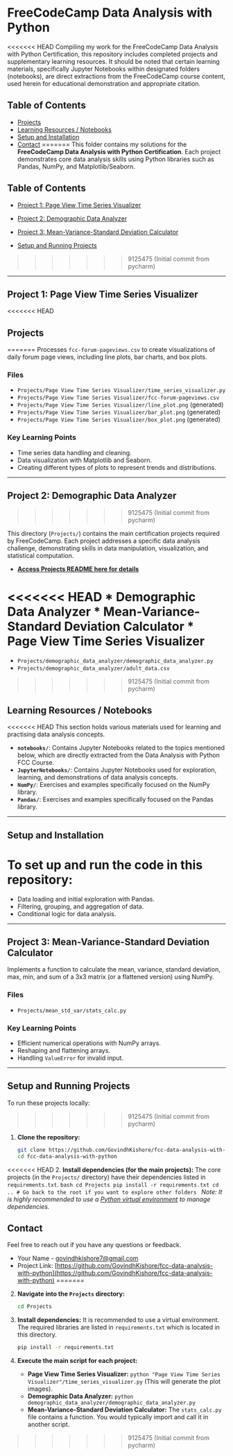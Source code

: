 # FreeCodeCamp Data Analysis with Python

<<<<<<< HEAD
Compiling my work for the FreeCodeCamp Data Analysis with Python Certification, this repository includes completed projects and supplementary learning resources. It should be noted that certain learning materials, specifically Jupyter Notebooks within designated folders (notebooks), are direct extractions from the FreeCodeCamp course content, used herein for educational demonstration and appropriate citation.

## Table of Contents

- [Projects](#projects)
- [Learning Resources / Notebooks](#learning-resources--notebooks)
- [Setup and Installation](#setup-and-installation)
- [Contact](#contact)
=======
This folder contains my solutions for the **FreeCodeCamp Data Analysis with Python Certification**. Each project demonstrates core data analysis skills using Python libraries such as Pandas, NumPy, and Matplotlib/Seaborn.

## Table of Contents

- [Project 1: Page View Time Series Visualizer](#project-3-page-view-time-series-visualizer)
- [Project 2: Demographic Data Analyzer](#project-1-demographic-data-analyzer)
- [Project 3: Mean-Variance-Standard Deviation Calculator](#project-2-mean-variance-standard-deviation-calculator)

- [Setup and Running Projects](#setup-and-running-projects)
>>>>>>> 9125475 (Initial commit from pycharm)

---
## Project 1: Page View Time Series Visualizer

<<<<<<< HEAD
## Projects
=======
Processes `fcc-forum-pageviews.csv` to create visualizations of daily forum page views, including line plots, bar charts, and box plots.

### Files

- `Projects/Page View Time Series Visualizer/time_series_visualizer.py`
- `Projects/Page View Time Series Visualizer/fcc-forum-pageviews.csv`
- `Projects/Page View Time Series Visualizer/line_plot.png` (generated)
- `Projects/Page View Time Series Visualizer/bar_plot.png` (generated)
- `Projects/Page View Time Series Visualizer/box_plot.png` (generated)

### Key Learning Points

- Time series data handling and cleaning.
- Data visualization with Matplotlib and Seaborn.
- Creating different types of plots to represent trends and distributions.

---

## Project 2: Demographic Data Analyzer
>>>>>>> 9125475 (Initial commit from pycharm)

This directory (`Projects/`) contains the main certification projects required by FreeCodeCamp. Each project addresses a specific data analysis challenge, demonstrating skills in data manipulation, visualization, and statistical computation.

* **[Access Projects README here for details](Projects/README.md)**

<<<<<<< HEAD
    * Demographic Data Analyzer
    * Mean-Variance-Standard Deviation Calculator
    * Page View Time Series Visualizer
=======
- `Projects/demographic_data_analyzer/demographic_data_analyzer.py`
- `Projects/demographic_data_analyzer/adult_data.csv`
>>>>>>> 9125475 (Initial commit from pycharm)

## Learning Resources / Notebooks

<<<<<<< HEAD
This section holds various materials used for learning and practising data analysis concepts.

* **`notebooks/`**: Contains Jupyter Notebooks related to the topics mentioned below, which are directly extracted from the Data Analysis with Python FCC Course.
* **`JupyterNotebooks/`**: Contains Jupyter Notebooks used for exploration, learning, and demonstrations of data analysis concepts.
* **`NumPy/`**: Exercises and examples specifically focused on the NumPy library.
* **`Pandas/`**: Exercises and examples specifically focused on the Pandas library.

---

## Setup and Installation

To set up and run the code in this repository:
=======
- Data loading and initial exploration with Pandas.
- Filtering, grouping, and aggregation of data.
- Conditional logic for data analysis.

---

## Project 3: Mean-Variance-Standard Deviation Calculator

Implements a function to calculate the mean, variance, standard deviation, max, min, and sum of a 3x3 matrix (or a flattened version) using NumPy.

### Files

- `Projects/mean_std_var/stats_calc.py`

### Key Learning Points

- Efficient numerical operations with NumPy arrays.
- Reshaping and flattening arrays.
- Handling `ValueError` for invalid input.

---

## Setup and Running Projects

To run these projects locally:
>>>>>>> 9125475 (Initial commit from pycharm)

1.  **Clone the repository:**
    ```bash
    git clone https://github.com/GovindhKishore/fcc-data-analysis-with-python.git
    cd fcc-data-analysis-with-python
    ```
    

<<<<<<< HEAD
2.  **Install dependencies (for the main projects):**
    The core projects (in the `Projects/` directory) have their dependencies listed in `requirements.txt`.
    ```bash
    cd Projects
    pip install -r requirements.txt
    cd .. # Go back to the root if you want to explore other folders
    ```
    *Note: It is highly recommended to use a [Python virtual environment](https://docs.python.org/3/library/venv.html) to manage dependencies.*

## Contact

Feel free to reach out if you have any questions or feedback.

* Your Name - [govindhkishore7@gmail.com](govindhkishore7@gmail.com)
* Project Link: [https://github.com/GovindhKishore/fcc-data-analysis-with-python](https://github.com/GovindhKishore/fcc-data-analysis-with-python)
=======
2.  **Navigate into the `Projects` directory:**
    ```bash
    cd Projects
    ```

3.  **Install dependencies:**
    It is recommended to use a virtual environment. The required libraries are listed in `requirements.txt` which is located in this directory.
    ```bash
    pip install -r requirements.txt
    ```

4.  **Execute the main script for each project:**
    -   **Page View Time Series Visualizer:** `python "Page View Time Series Visualizer"/time_series_visualizer.py` (This will generate the plot images).
    -   **Demographic Data Analyzer:** `python demographic_data_analyzer/demographic_data_analyzer.py`
    -   **Mean-Variance-Standard Deviation Calculator:** The `stats_calc.py` file contains a function. You would typically import and call it in another script.
    
>>>>>>> 9125475 (Initial commit from pycharm)
